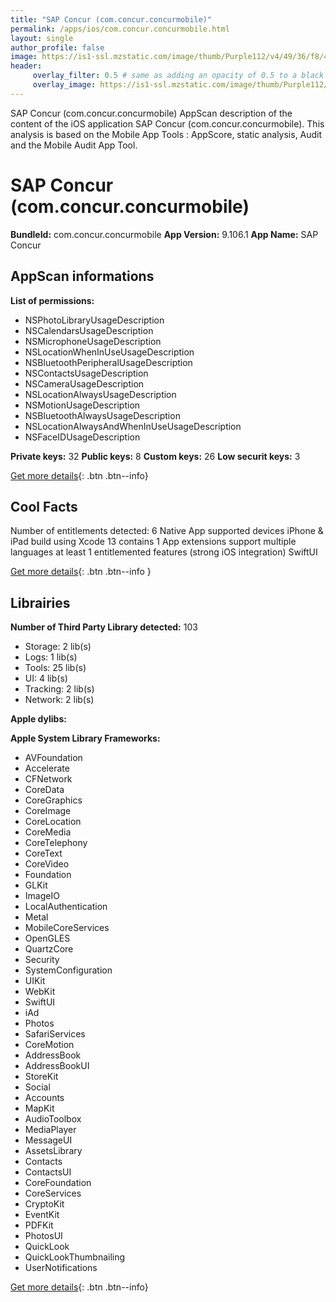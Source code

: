 ```yaml
---
title: "SAP Concur (com.concur.concurmobile)"
permalink: /apps/ios/com.concur.concurmobile.html
layout: single
author_profile: false
image: https://is1-ssl.mzstatic.com/image/thumb/Purple112/v4/49/36/f8/4936f854-cffa-58c0-ea1a-c93fac560895/AppIcon-1x_U007emarketing-0-7-0-85-220.png/512x512bb.jpg
header: 
     overlay_filter: 0.5 # same as adding an opacity of 0.5 to a black background
     overlay_image: https://is1-ssl.mzstatic.com/image/thumb/Purple112/v4/49/36/f8/4936f854-cffa-58c0-ea1a-c93fac560895/AppIcon-1x_U007emarketing-0-7-0-85-220.png/512x512bb.jpg
---
```

SAP Concur (com.concur.concurmobile) AppScan description of the content of the iOS application SAP Concur (com.concur.concurmobile). This analysis is based on the Mobile App Tools : AppScore, static analysis, Audit and the Mobile Audit App Tool.

# SAP Concur (com.concur.concurmobile)

**BundleId:** com.concur.concurmobile
**App Version:** 9.106.1
**App Name:** SAP Concur


## AppScan informations 

**List of permissions:** 
- NSPhotoLibraryUsageDescription
- NSCalendarsUsageDescription
- NSMicrophoneUsageDescription
- NSLocationWhenInUseUsageDescription
- NSBluetoothPeripheralUsageDescription
- NSContactsUsageDescription
- NSCameraUsageDescription
- NSLocationAlwaysUsageDescription
- NSMotionUsageDescription
- NSBluetoothAlwaysUsageDescription
- NSLocationAlwaysAndWhenInUseUsageDescription
- NSFaceIDUsageDescription
  
  
**Private keys:** 32
**Public keys:** 8
**Custom keys:** 26
**Low securit keys:** 3
  
[Get more details](/pricing.html){: .btn .btn--info}

## Cool Facts

Number of entitlements detected: 6
Native App
supported devices iPhone & iPad
build using Xcode 13
contains 1 App extensions
support multiple languages
at least 1 entitlemented features (strong iOS integration)
SwiftUI
  
[Get more details](/pricing.html){: .btn .btn--info }

## Librairies 
**Number of Third Party Library detected:** 103
- Storage: 2 lib(s)
- Logs: 1 lib(s)
- Tools: 25 lib(s)
- UI: 4 lib(s)
- Tracking: 2 lib(s)
- Network: 2 lib(s)


**Apple dylibs:**


**Apple System Library Frameworks:**
- AVFoundation
- Accelerate
- CFNetwork
- CoreData
- CoreGraphics
- CoreImage
- CoreLocation
- CoreMedia
- CoreTelephony
- CoreText
- CoreVideo
- Foundation
- GLKit
- ImageIO
- LocalAuthentication
- Metal
- MobileCoreServices
- OpenGLES
- QuartzCore
- Security
- SystemConfiguration
- UIKit
- WebKit
- SwiftUI
- iAd
- Photos
- SafariServices
- CoreMotion
- AddressBook
- AddressBookUI
- StoreKit
- Social
- Accounts
- MapKit
- AudioToolbox
- MediaPlayer
- MessageUI
- AssetsLibrary
- Contacts
- ContactsUI
- CoreFoundation
- CoreServices
- CryptoKit
- EventKit
- PDFKit
- PhotosUI
- QuickLook
- QuickLookThumbnailing
- UserNotifications


  
[Get more details](/pricing.html){: .btn .btn--info}

